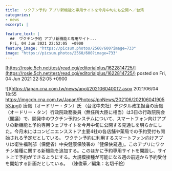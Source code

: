 ```yaml
---
title:  ワクチン予約 アプリ新機能と専用サイトを今月中旬にも公開へ／台湾  
categories:
- news
excerpt: |
  
feature_text: |
  ##  ワクチン予約 アプリ新機能と専用サイト...
  Fri, 04 Jun 2021 22:52:05  +0900
feature_image: "https://picsum.photos/2560/600?image=733"
image: "https://picsum.photos/2560/600?image=733"
---
```


[https://rosie.5ch.net/test/read.cgi/editorialplus/1622814725/](https://rosie.5ch.net/test/read.cgi/editorialplus/1622814725/)
posted on Fri, 04 Jun 2021 22:52:05  +0900

<!--more-->

![](https://japan.cna.com.tw/news/apol/202106040012.aspx 2021/06/04 18:55 [https://imgcdn.cna.com.tw/Japan/Photos/JpnNews/202106/20210604190553.jpg)](https://imgcdn.cna.com.tw/Japan/Photos/JpnNews/202106/20210604190553.jpg)) 唐鳳（オードリー・タン）氏 （台北中央社）デジタル政策担当の唐鳳（オードリー・タン）行政院政務委員（無任所大臣に相当）は3日の行政院院会（閣議）で、開発中のワクチン予約システムについて、スマートフォン向けアプリの新機能と予約専用ウェブサイトを今月中旬に公開する見通しを明らかにした。今月末にはコンビニエンスストア主要4社の各店舗や薬局での予約受付も開始される予定だとしている。 ワクチン予約に利用するスマートフォン向けアプリは衛生福利部（保健省）中央健康保険署の「健保快易通」。このアプリにワクチン接種に関する新機能を追加する。このほかに予約専用サイトを開設し、サイト上で予約ができるようにする。大規模接種が可能になる週の前週から予約受付を開始する計画だとしている。 （陳俊華／編集：名切千絵）
